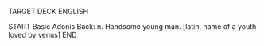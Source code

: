 TARGET DECK
ENGLISH

START
Basic
Adonis
Back: n. Handsome young man. [latin, name of a youth loved by venus]
END
